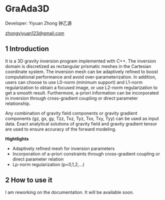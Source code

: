# GraAda3D

Developer: Yiyuan Zhong 钟乙源

zhongyiyuan123@gmail.com

## 1 Introduction

It is a 3D gravity inversion program implemented with C++. The inversion domain is discretized as rectangular prismatic meshes in the Cartesian coordinate system. The inversion mesh can be adaptively refined to boost computational performance and avoid over-parameterization. In addition, users can choose to use L0-norm (minimum support) and L1-norm regularization to obtain a focused image, or use L2-norm regularization to get a smooth result. Furthermore, a-priori information can be incorporated in inversion through cross-gradient coupling or direct parameter relationship. 

Any combination of gravity field components or gravity gradient components (gz, gx, gy, Tzz, Txz, Tyz, Txx, Txy, Tyy) can be used as input data.  Exact analytical solutions of gravity field and gravity gradient tensor are used to ensure accuracy of the forward modeling. 

**Hightlights**

- Adaptively refined mesh for inversion parameters
- Incorporation of  a-priori constraints through cross-gradient coupling or direct parameter relation
- Lp-norm regularization (p=0,1,2,...)

## 2 How to use it

I am reworking on the documentation. It will be available soon.



